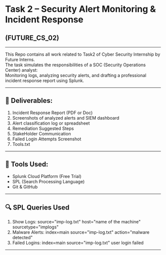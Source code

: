 # Task 2 – Security Alert Monitoring & Incident Response  
## (FUTURE_CS_02)  
---
This Repo contains all work related to Task2 of Cyber Security Internship by Future Interns.  
The task simulates the responsibilities of a SOC (Security Operations Center) analyst:  
Monitoring logs, analyzing security alerts, and drafting a professional incident response report using Splunk.  

---

## 📌 Deliverables:
1. Incident Response Report (PDF or Doc)  
2. Screenshots of analyzed alerts and SIEM dashboard
3. Alert classification log or spreadsheet  
4. Remediation Suggested Steps  
5. StakeHolder Communication  
6. Failed Login Attempts Screenshot  
7. Tools.txt  

---

## 🔧 Tools Used:
- Splunk Cloud Platform (Free Trial)  
- SPL (Search Processing Language)
- Git & GitHub

---

## 🔍 SPL Queries Used
1. Show Logs: source="imp-log.txt" host="name of the machine" sourcetype="implogs"  
2. Malware Alerts: index=main source="imp-log.txt" action="malware detected"  
3. Failed Logins: index=main source="imp-log.txt" user login failed

---
   
   

